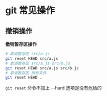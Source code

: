 # git 常见操作

## 撤销操作

**撤销暂存区操作**

```bash
# 取消暂存区 src/a.js
git reset HEAD src/a.js
# 取消暂存区 src/a.js src/b.js
git reset HEAD src/a.js src/b.js
# 取消暂存区 所有文件
git reset HEAD .
```

`git reset` 命令不加上 --hard 选项是没有危险的
